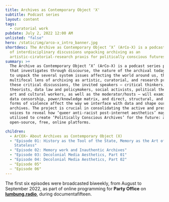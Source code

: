 ```yaml
---
title: Archives as Contemporary Object 'X'
subtitle: Podcast series
layout: content
tags:
  - curatorial work
pubdate: July 2, 2022 12:00 AM
unlisted: "false"
hero: /static/img/arco-x_intro_banner.jpg
shortdesc: The Archive as Contemporary Object ‘X’ (ArCo-X) is a podcast series
  of interdisciplinary discussions unpacking archiving as an
  artistic-ciratorial-research praxis for politically conscious futures.
summary: >+
  The Archive as Contemporary Object ‘X’ (ArCo-X) is a podcast series project
  that investigates through discourse, the nature of the archival today, seeking
  to unpack the several system issues affecting the world around us, through a
  multifocal lens of archiving as artistic, curatorial, and research praxis. In
  these critical discussions, the invited speakers – critical thinkers, media
  theorists, data law and policymakers, social activists, political theorists,
  art and cultural workers, as well as the moderator/hosts – will examine how
  data censorship, power/knowledge matrix, and direct, structural, and cultural
  forms of violence affect the way we interface with data and shape our online
  archives. The project is crucial in consolidating the active and present
  voices to reveal how ‘queer anti-racist post-internet aesthetics’ may be
  utilised to create ‘Politically Conscious Archives’ for the future: as
  open-source, free, online platforms.

children:
  - ArCOX~ About Archives as Contemporary Object (X)
  - "Episode 01: History as the Tool of the State, Memory as the Art of the
    Stateless"
  - "Episode 02: Memory work and Inauthentic Archives"
  - "Episode 03: Decolonial Media Aesthetics, Part 01"
  - "Episode 04: Decolonial Media Aesthetics, Part 02"
  – "Episode 05"
  – "Episode 06"
---
```

The first six episodes were broadcasted biweekly, from August to September 2022,  as part of online programming for **Party Office** on **[lumbung.radio](https://ruruhaus.de/en/lumbungradio/)**, during documentafifteen.

